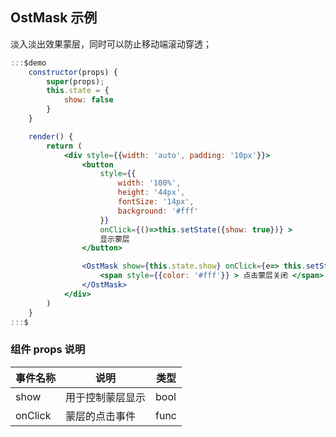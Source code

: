 ## OstMask 示例

淡入淡出效果蒙层，同时可以防止移动端滚动穿透；

```jsx
:::$demo
    constructor(props) {
        super(props);
        this.state = {
            show: false
        }
    }

    render() {
        return (
            <div style={{width: 'auto', padding: '10px'}}>
                <button
                    style={{
                        width: '100%',
                        height: '44px',
                        fontSize: '14px',
                        background: '#fff'
                    }}
                    onClick={()=>this.setState({show: true})} > 
                    显示蒙层
                </button>

                <OstMask show={this.state.show} onClick={e=> this.setState({show: false})} >
                    <span style={{color: '#fff'}} > 点击蒙层关闭 </span>
                </OstMask>
            </div>
        )
    }
:::$
```


### 组件 props 说明
| 事件名称 | 说明 | 类型 |
|---------|--------|---------|
| show | 用于控制蒙层显示 | bool |
| onClick | 蒙层的点击事件 | func |

  